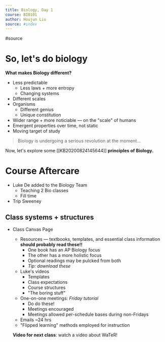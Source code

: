 ```yaml
---
title: Biology, Day 1
course: BIO101
author: Houjun Liu
source: #index
---
```


#source

# So, let's do biology
**What makes Biology different?**

* Less predictable
    * Less laws + more entropy
    * Changing systems
* Different scales
* Organisms
    * Different genius
    * Unique constitution
* Wider range + more noticiable — on the "scale" of humans
* Emergent properties over time, not static
* Moving target of study

> Biology is undergoing a serious revolution at the moment...

Now, let's explore some [[KB20200824145644]] **principles of Biology.**

# Course Aftercare
* Luke De added to the Biology Team
    * Teaching 2 Bio classes
    * Fill time
* Trip Sweeney 

## Class systems + structures
* Class Canvas Page
    * Resources — textbooks, templates, and essential class information **should probably read these!!**
        * One book has an AP Biology focus
        * The other has a more holistic focus
        * Optional readings may be pulcked from both
        * _Tip: download these_
    * Luke's videos
        * Templates
        * Class expectations
        * Course structures
        * "The boring stuff"
    * One-on-one meetings: *Friday tutorial*
        * Do do these!
        * Meetings encouraged
        * Meetings allowed per-schedule bases during non-Fridays
    * Emails ~24 hrs
    * "Flipped learning" methods employed for instruction
    
    **Video for next class**: watch a video about WaTeR!